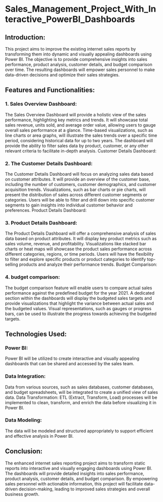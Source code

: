 # Sales_Management_Project_With_Interactive_PowerBI_Dashboards
## Introduction:
This project aims to improve the existing internet sales reports by transforming them into dynamic and visually appealing dashboards using Power BI. The objective is to provide comprehensive insights into sales performance, product analysis, customer details, and budget comparison over time. The resulting dashboards will empower sales personnel to make data-driven decisions and optimize their sales strategies.

## Features and Functionalities:

### 1. Sales Overview Dashboard:

The Sales Overview Dashboard will provide a holistic view of the sales performance, highlighting key metrics and trends.
It will showcase total sales revenue, units sold, and average order value, allowing users to gauge overall sales performance at a glance.
Time-based visualizations, such as line charts or area graphs, will illustrate the sales trends over a specific time period, considering historical data for up to two years.
The dashboard will provide the ability to filter sales data by product, customer, or any other relevant criteria to facilitate in-depth analysis.
Customer Details Dashboard:

### 2. The Customer Details Dashboard:
The Customer Details Dashboard will focus on analyzing sales data based on customer attributes.
It will provide an overview of the customer base, including the number of customers, customer demographics, and customer acquisition trends.
Visualizations, such as bar charts or pie charts, will present the distribution of sales across different customer segments or categories.
Users will be able to filter and drill down into specific customer segments to gain insights into individual customer behavior and preferences.
Product Details Dashboard:

### 3. Product Details Dashboard:
The Product Details Dashboard will offer a comprehensive analysis of sales data based on product attributes.
It will display key product metrics such as sales volume, revenue, and profitability.
Visualizations like stacked bar charts or heat maps will showcase the product sales performance across different categories, regions, or time periods.
Users will have the flexibility to filter and explore specific products or product categories to identify top-selling products and analyze their performance trends.
Budget Comparison:

### 4. budget comparison:
The budget comparison feature will enable users to compare actual sales performance against the predefined budget for the year 2021.
A dedicated section within the dashboards will display the budgeted sales targets and provide visualizations that highlight the variance between actual sales and the budgeted values.
Visual representations, such as gauges or progress bars, can be used to illustrate the progress towards achieving the budgeted targets.

## Technologies Used:

### Power BI: 
Power BI will be utilized to create interactive and visually appealing dashboards that can be shared and accessed by the sales team.

### Data Integration: 
Data from various sources, such as sales databases, customer databases, and budget spreadsheets, will be integrated to create a unified view of sales data.
Data Transformation: ETL (Extract, Transform, Load) processes will be implemented to clean, transform, and enrich the data before visualizing it in Power BI.

### Data Modeling: 
The data will be modeled and structured appropriately to support efficient and effective analysis in Power BI.
## Conclusion:
The enhanced internet sales reporting project aims to transform static reports into interactive and visually engaging dashboards using Power BI. The dashboards will provide detailed insights into sales performance, product analysis, customer details, and budget comparison. By empowering sales personnel with actionable information, this project will facilitate data-driven decision-making, leading to improved sales strategies and overall business growth.
